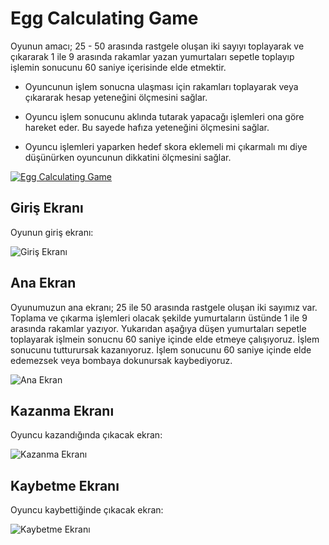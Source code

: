 # Egg Calculating Game

Oyunun amacı; 25 - 50 arasında rastgele oluşan iki sayıyı toplayarak ve çıkararak 1 ile 9 arasında rakamlar yazan yumurtaları sepetle toplayıp işlemin sonucunu 60 saniye içerisinde elde etmektir. 
- Oyuncunun işlem sonucna ulaşması için rakamları toplayarak veya çıkararak hesap yeteneğini ölçmesini sağlar.

- Oyuncu işlem sonucunu aklında tutarak yapacağı işlemleri ona göre hareket eder. Bu sayede hafıza yeteneğini ölçmesini sağlar.

- Oyuncu işlemleri yaparken hedef skora eklemeli mi çıkarmalı mı diye düşünürken oyuncunun dikkatini ölçmesini sağlar.


[![Egg Calculating Game](https://img.youtube.com/vi/9FFuQACoflQ/0.jpg)](https://www.youtube.com/watch?v=9FFuQACoflQ)

## Giriş Ekranı
Oyunun giriş ekranı:

![Giriş Ekranı](https://github.com/turhanomer/egg-calculating-game/assets/119110719/796b1f47-d242-426e-b1eb-d0605b674e35)

## Ana Ekran
Oyunumuzun ana ekranı; 25 ile 50 arasında rastgele oluşan iki sayımız var. Toplama ve çıkarma işlemleri olacak şekilde yumurtaların üstünde 1 ile 9 arasında rakamlar yazıyor. Yukarıdan aşağıya düşen yumurtaları sepetle toplayarak işlmein sonucnu 60 saniye içinde elde etmeye çalışıyoruz. İşlem sonucunu tutturursak kazanıyoruz. İşlem sonucunu 60 saniye içinde elde edemezsek veya bombaya dokunursak kaybediyoruz.

![Ana Ekran](https://github.com/turhanomer/egg-calculating-game/assets/119110719/06736ff2-cc8b-4e14-bf25-757ebe5823bc)

## Kazanma Ekranı
Oyuncu kazandığında çıkacak ekran:

![Kazanma Ekranı](https://github.com/turhanomer/egg-calculating-game/assets/119110719/9d4f6467-219d-40c8-9611-ea626630298a)

## Kaybetme Ekranı
Oyuncu kaybettiğinde çıkacak ekran:

![Kaybetme Ekranı](https://github.com/turhanomer/egg-calculating-game/assets/119110719/f34041ed-3e74-4839-8c8b-1e8c5e9421b5)
